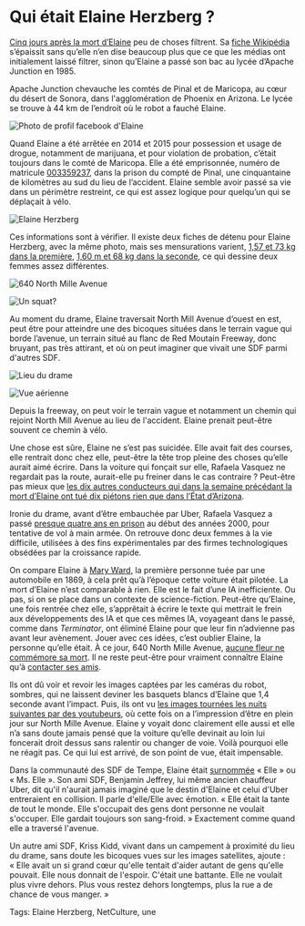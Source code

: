# Qui était Elaine Herzberg ?

[Cinq jours après la mort d’Elaine](# "https://tcrouzet.com/2018/03/22/pour-la-premiere-fois-un-robot-tue-un-humain/") peu de choses filtrent. Sa [fiche Wikipédia](https://en.wikipedia.org/wiki/Elaine_Herzberg) s’épaissit sans qu’elle n’en dise beaucoup plus que ce que les médias ont initialement laissé filtrer, sinon qu’Elaine a passé son bac au lycée d’Apache Junction en 1985.<span id="more-46353"></span>

Apache Junction chevauche les comtés de Pinal et de Maricopa, au cœur du désert de Sonora, dans l'agglomération de Phoenix en Arizona. Le lycée se trouve à 44 km de l’endroit où le robot a fauché Elaine.

![Photo de profil facebook d'Elaine](https://tcrouzet.com/images_tc/2018/03/elainefb.jpg)

Quand Elaine a été arrêtée en 2014 et 2015 pour possession et usage de drogue, notamment de marijuana, et pour violation de probation, c’était toujours dans le comté de Maricopa. Elle a été emprisonnée, numéro de matricule [003359237](https://arrestfacts.com/Elaine-Herzberg-4s4=6), dans la prison du compté de Pinal, une cinquantaine de kilomètres au sud du lieu de l’accident. Elaine semble avoir passé sa vie dans un périmètre restreint, ce qui est assez logique pour quelqu’un qui se déplaçait à vélo.

![Elaine Herzberg](https://tcrouzet.com/images_tc/2018/03/elain.jpg)

Ces informations sont à vérifier. Il existe deux fiches de détenu pour Elaine Herzberg, avec la même photo, mais ses mensurations varient, [1,57 et 73 kg dans la première](https://arrestfacts.com/Elaine-Herzberg-1s4=6), [1,60 m et 68 kg dans la seconde](https://arrestfacts.com/Elaine-Herzberg-4s4=6), ce qui dessine deux femmes assez différentes.

![640 North Mille Avenue](https://tcrouzet.com/images_tc/2018/03/accident.jpg)

![Un squat?](https://tcrouzet.com/images_tc/2018/03/terrainvague.jpg)

Au moment du drame, Elaine traversait North Mill Avenue d’ouest en est, peut être pour atteindre une des bicoques situées dans le terrain vague qui borde l’avenue, un terrain situé au flanc de Red Moutain Freeway, donc bruyant, pas très attirant, et où on peut imaginer que vivait une SDF parmi d'autres SDF.

![Lieu du drame](https://tcrouzet.com/images_tc/2018/03/drame1.jpg)

![Vue aérienne](https://tcrouzet.com/images_tc/2018/03/drame2.jpg)

Depuis la freeway, on peut voir le terrain vague et notamment un chemin qui rejoint North Mill Avenue au lieu de l'accident. Elaine prenait peut-être souvent ce chemin à vélo.

Une chose est sûre, Elaine ne s’est pas suicidée. Elle avait fait des courses, elle rentrait donc chez elle, peut-être la tête trop pleine des choses qu’elle aurait aimé écrire. Dans la voiture qui fonçait sur elle, Rafaela Vasquez ne regardait pas la route, aurait-elle pu freiner dans le cas contraire ? Peut-être pas mieux que [les dix autres conducteurs qui dans la semaine précédant la mort d’Elaine ont tué dix piétons rien que dans l’État d’Arizona](https://www.azcentral.com/story/news/local/phoenix-breaking/2018/03/13/arizona-official-10-pedestrian-deaths-week-show-major-crisis/422808002/).

Ironie du drame, avant d’être embauchée par Uber, Rafaela Vasquez a passé [presque quatre ans en prison](https://www.wsj.com/articles/uber-operator-of-self-driving-car-in-fatal-crash-had-criminal-record-1521740349) au début des années 2000, pour tentative de vol à main armée. On retrouve donc deux femmes à la vie difficile, utilisées à des fins expérimentales par des firmes technologiques obsédées par la croissance rapide.

On compare Elaine à [Mary Ward](https://en.wikipedia.org/wiki/Mary_Ward_(scientist)), la première personne tuée par une automobile en 1869, à cela prêt qu’à l’époque cette voiture était pilotée. La mort d’Elaine n’est comparable à rien. Elle est le fait d’une IA inefficiente. Ou pas, si on se place dans un contexte de science-fiction. Peut-être qu’Elaine, une fois rentrée chez elle, s’apprêtait à écrire le texte qui mettrait le frein aux développements des IA et que ces mêmes IA, voyageant dans le passé, comme dans *Terminator*, ont éliminé Elaine pour que leur fin n’advienne pas avant leur avènement. Jouer avec ces idées, c’est oublier Elaine, la personne qu’elle était. À ce jour, 640 North Mille Avenue, [aucune fleur ne commémore sa mort](https://www.forbes.com/sites/helenpopkin/2018/03/23/operator-in-arizona-uber-self-driving-car-crash-is-a-felon-thats-not-why-elaine-herzberg-is-dead/#68ae011f669b). Il ne reste peut-être pour vraiment connaître Elaine qu’à [contacter ses amis](https://www.facebook.com/elaine.herzberg.18).

Ils ont dû voir et revoir les images captées par les caméras du robot, sombres, qui ne laissent deviner les basquets blancs d’Elaine que 1,4 seconde avant l’impact. Puis, ils ont vu [les images tournées les nuits suivantes par des youtubeurs](https://arstechnica.com/cars/2018/03/police-chief-said-uber-victim-came-from-the-shadows-dont-believe-it/), où cette fois on a l’impression d’être en plein jour sur North Mille Avenue. Elaine y voyait donc clairement elle aussi et elle n’a sans doute jamais pensé que la voiture qu’elle devinait au loin lui foncerait droit dessus sans ralentir ou changer de voie. Voilà pourquoi elle ne réagit pas. Ce qui lui est arrivé, de son point de vue, était impensable.

Dans la communauté des SDF de Tempe, Elaine était [surnommée](https://www.reuters.com/article/us-autos-selfdriving-uber-victim/homeless-arizona-woman-killed-by-uber-self-driving-suv-was-like-everyones-aunt-idUSKBN1GW36P) « Elle » ou « Ms. Elle ». Son ami SDF, Benjamin Jeffrey, lui même ancien chauffeur Uber, dit qu'il n'aurait jamais imaginé que le destin d'Elaine et celui d'Uber entreraient en collision. Il parle d'elle/Elle avec émotion. « Elle était la tante de tout le monde. Elle s'occupait des gens dont personne ne voulait s'occuper. Elle gardait toujours son sang-froid. » Exactement comme quand elle a traversé l'avenue.

Un autre ami SDF, Kriss Kidd, vivant dans un campement à proximité du lieu du drame, sans doute les bicoques vues sur les images satellites, ajoute : « Elle avait un si grand cœur qu'elle tentait d'aider autant de gens qu'elle pouvait. Elle nous donnait de l'espoir. C'était une battante. Elle ne voulait plus vivre dehors. Plus vous restez dehors longtemps, plus la rue a de chance de vous manger. »

Tags: Elaine Herzberg, NetCulture, une